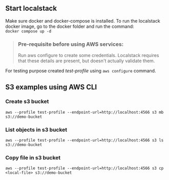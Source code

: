 ## Start localstack

Make sure docker and docker-compose is installed. To run the localstack docker image, go to the docker folder and run the command: <br>
`docker compose up -d`

> ### Pre-requisite before using AWS services:<br>
>Run aws configure to create some credentials. Localstack requires that these details are present, but doesn't actually validate them.

For testing purpose created *test-profile* using `aws configure` command.

## S3 examples using AWS CLI

### Create s3 bucket

`aws --profile test-profile --endpoint-url=http://localhost:4566 s3 mb s3://demo-bucket`

### List objects in s3 bucket

`aws --profile test-profile --endpoint-url=http://localhost:4566 s3 ls s3://demo-bucket`

### Copy file in s3 bucket

`aws --profile test-profile --endpoint-url=http://localhost:4566 s3 cp <local-file> s3://demo-bucket`
